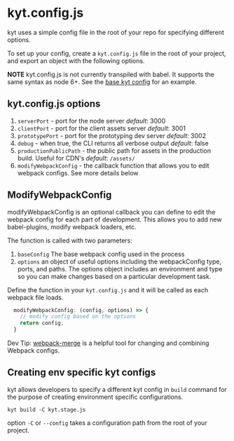 # kyt.config.js

kyt uses a simple config file in the root of your repo for specifying different options.

To set up your config, create a `kyt.config.js` file in the root of your project,
and export an object with the following options.

**NOTE** kyt.config.js is not currently transpiled with babel. It supports the same syntax as node 6+.
See the [base kyt config](/config/kyt.base.config.js) for an example.

## kyt.config.js options

 1. `serverPort` - port for the node server *default*: 3000
 2. `clientPort` - port for the client assets server *default*: 3001
 3. `prototypePort` - port for the prototyping dev server *default*: 3002
 4. `debug` - when true, the CLI returns all verbose output *default*: false
 5. `productionPublicPath` - the public path for assets in the production build. Useful for CDN's *default*: `/assets/`
 6. `modifyWebpackConfig` - the callback function that allows you to edit webpack configs. See more details below


## ModifyWebpackConfig
modifyWebpackConfig is an optional callback you can define to edit the webpack config for each part of development.
This allows you to add new babel-plugins, modify webpack loaders, etc.

The function is called with two parameters:
1. `baseConfig` The base webpack config used in the process
2. `options` an object of useful options including the webpackConfig type, ports, and paths. The options object includes an environment and type so you can make changes based on a particular development task.

Define the function in your `kyt.config.js` and it will be called as each webpack file loads.

```javascript
  modifyWebpackConfig: (config, options) => {
    // modify config based on the options
    return config;
  }
```

Dev Tip:
[webpack-merge](https://github.com/survivejs/webpack-merge) is a helpful tool for changing and combining Webpack configs.


## Creating env specific kyt configs
kyt allows developers to specify a different kyt config in `build` command for the purpose of creating environment specific configurations.
```
kyt build -C kyt.stage.js
```
option `-C` or `--config` takes a configuration path from the root of your project.
